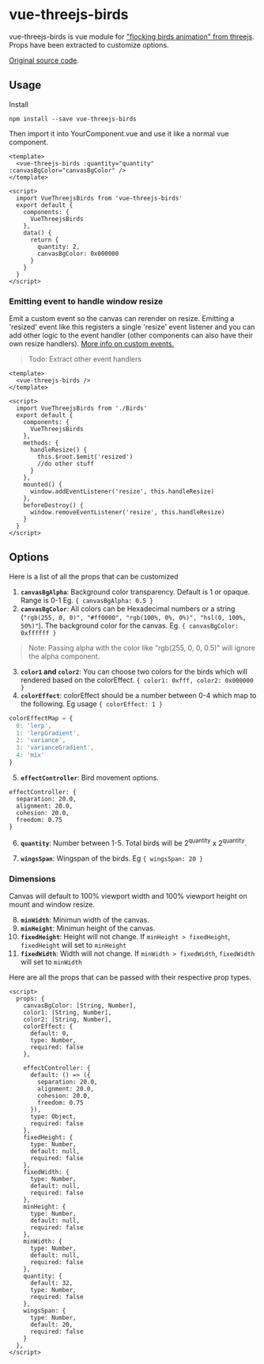 # vue-threejs-birds

vue-threejs-birds is vue module for ["flocking birds animation" from threejs](https://threejs.org/examples/webgl_gpgpu_birds.html). Props have been extracted to customize options.

[Original source code](https://github.com/mrdoob/three.js/blob/master/examples/webgl_gpgpu_birds.html).

## Usage

Install

```
npm install --save vue-threejs-birds
```

Then import it into YourComponent.vue and use it like a normal vue component.

```vue
<template>
  <vue-threejs-birds :quantity="quantity" :canvasBgColor="canvasBgColor" />
</template>

<script>
  import VueThreejsBirds from 'vue-threejs-birds'
  export default {
    components: {
      VueThreejsBirds
    },
    data() {
      return {
        quantity: 2,
        canvasBgColor: 0x000000
      }
    }
  }
</script>
```

### Emitting event to handle window resize

Emit a custom event so the canvas can rerender on resize. Emitting a 'resized' event like this registers a single 'resize' event listener and you can add other logic to the event handler (other components can also have their own resize handlers). [More info on custom events.](https://vuejs.org/v2/guide/components-custom-events.html#Event-Names)

> Todo: Extract other event handlers

```vue
<template>
  <vue-threejs-birds />
</template>

<script>
  import VueThreejsBirds from './Birds'
  export default {
    components: {
      VueThreejsBirds
    },
    methods: {
      handleResize() {
        this.$root.$emit('resized')
        //do other stuff
      }
    },
    mounted() {
      window.addEventListener('resize', this.handleResize)
    },
    beforeDestroy() {
      window.removeEventListener('resize', this.handleResize)
    }
  }
</script>
```

## Options

Here is a list of all the props that can be customized

1. **`canvasBgAlpha`**: Background color transparency. Default is 1 or opaque. Range is 0-1 Eg. `{ canvasBgAlpha: 0.5 }`
2. **`canvasBgColor`**: All colors can be Hexadecimal numbers or a string (`"rgb(255, 0, 0)", "#ff0000", "rgb(100%, 0%, 0%)", "hsl(0, 100%, 50%)"`). The background color for the canvas. Eg. `{ canvasBgColor: 0xffffff }`

> Note: Passing alpha with the color like "rgb(255, 0, 0, 0.5)" will ignore the alpha component.

3. **`color1` and `color2`**: You can choose two colors for the birds which will rendered based on the colorEffect. `{ color1: 0xfff, color2: 0x000000 }`
4. **`colorEffect`**: colorEffect should be a number between 0-4 which map to the following. Eg usage `{ colorEffect: 1 }`

```js
colorEffectMap = {
  0: 'lerp',
  1: 'lerpGradient',
  2: 'variance',
  3: 'varianceGradient',
  4: 'mix'
}
```

5. **`effectController`**: Bird movement options.

```
effectController: {
  separation: 20.0,
  alignment: 20.0,
  cohesion: 20.0,
  freedom: 0.75
}
```

6. **`quantity`**: Number between 1-5. Total birds will be 2<sup>quantity</sup> x 2<sup>quantity</sup>.

7. **`wingsSpan`**: Wingspan of the birds. Eg `{ wingsSpan: 20 }`

### Dimensions

Canvas will default to 100% viewport width and 100% viewport height on mount and window resize.

8. **`minWidth`**: Minimun width of the canvas.
9. **`minHeight`**: Minimun height of the canvas.
10. **`fixedHeight`**: Height will not change. If `minHeight > fixedHeight`, `fixedHeight` will set to `minHeight`
11. **`fixedWidth`**: Width will not change. If `minWidth > fixedWidth`, `fixedWidth` will set to `minWidth`

Here are all the props that can be passed with their respective prop types.

```vue
<script>
  props: {
    canvasBgColor: [String, Number],
    color1: [String, Number],
    color2: [String, Number],
    colorEffect: {
      default: 0,
      type: Number,
      required: false
    },

    effectController: {
      default: () => ({
        separation: 20.0,
        alignment: 20.0,
        cohesion: 20.0,
        freedom: 0.75
      }),
      type: Object,
      required: false
    },
    fixedHeight: {
      type: Number,
      default: null,
      required: false
    },
    fixedWidth: {
      type: Number,
      default: null,
      required: false
    },
    minHeight: {
      type: Number,
      default: null,
      required: false
    },
    minWidth: {
      type: Number,
      default: null,
      required: false
    },
    quantity: {
      default: 32,
      type: Number,
      required: false
    },
    wingsSpan: {
      type: Number,
      default: 20,
      required: false
    }
  },
</script>
```
